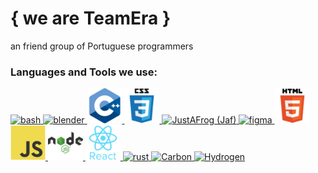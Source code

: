 # { we are TeamEra }
an friend group of Portuguese programmers




<h3 align="left">Languages and Tools we use:</h3>
<p align="left"> 
      <a href="https://www.gnu.org/software/bash/" target="_blank" rel="noreferrer"> 
    <img src="https://www.vectorlogo.zone/logos/gnu_bash/gnu_bash-icon.svg" alt="bash" width="56" height="56"/>  
  </a>
      <a href="https://www.blender.org/" target="_blank" rel="noreferrer"> 
    <img src="https://download.blender.org/branding/community/blender_community_badge_white.svg" alt="blender" width="56" height="56"/> 
  </a>
      <a href="https://www.w3schools.com/cpp/" target="_blank" rel="noreferrer"> 
    <img src="https://raw.githubusercontent.com/devicons/devicon/master/icons/cplusplus/cplusplus-original.svg" alt="cplusplus" width="56" height="56"/> 
  </a> 
      <a href="https://www.w3schools.com/css/" target="_blank" rel="noreferrer"> 
    <img src="https://raw.githubusercontent.com/devicons/devicon/master/icons/css3/css3-original-wordmark.svg" alt="css3" width="56" height="56"/>
  </a> 
      <a href="https://github.com/pt-TeamEra" target="_blank" rel="noreferrer"> 
    <img src="https://umaera.github.io/icons/pack-icons/swapo.webp" alt="JustAFrog (Jaf)" width="56" height="56"/>
  </a>
      <a href="https://www.figma.com/" target="_blank" rel="noreferrer"> 
    <img src="https://www.vectorlogo.zone/logos/figma/figma-icon.svg" alt="figma" width="56" height="56"/> 
  </a> 
      <a href="https://www.w3.org/html/" target="_blank" rel="noreferrer"> 
    <img src="https://raw.githubusercontent.com/devicons/devicon/master/icons/html5/html5-original-wordmark.svg" alt="html5" width="56" height="56"/> 
  </a> 
      <a href="https://developer.mozilla.org/en-US/docs/Web/JavaScript" target="_blank" rel="noreferrer"> 
    <img src="https://raw.githubusercontent.com/devicons/devicon/master/icons/javascript/javascript-original.svg" alt="javascript" width="56" height="56"/> 
  </a> 
      <a href="https://nodejs.org" target="_blank" rel="noreferrer"> 
    <img src="https://raw.githubusercontent.com/devicons/devicon/master/icons/nodejs/nodejs-original-wordmark.svg" alt="nodejs" width="56" height="56"/> 
  </a> 
      <a href="https://reactjs.org/" target="_blank" rel="noreferrer"> 
    <img src="https://raw.githubusercontent.com/devicons/devicon/master/icons/react/react-original-wordmark.svg" alt="react" width="56" height="56"/> 
  </a> 
      <a href="https://www.rust-lang.org" target="_blank" rel="noreferrer"> 
    <img src="https://cdn.icon-icons.com/icons2/2699/PNG/512/rust_lang_logo_icon_169776.png" alt="rust" width="56" height="56"/> 
  </a>
    <a href="https://github.com/pt-TeamEra" target="_blank" rel="noreferrer"> 
    <img src="https://umaera.github.io/icons/pack-icons/carbon-simple.png" alt="Carbon" width="56" height="56"/> 
    <img src="https://umaera.github.io/icons/pack-icons/hydrogen-icon.ico" alt="Hydrogen" width="56" height="56"/> 
  </a>
  </p>
